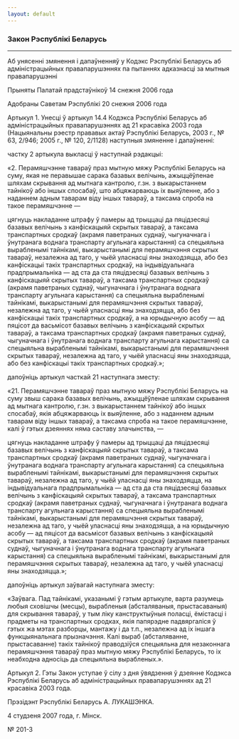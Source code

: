 ```yaml
---
layout: default
---
```


### Закон Рэспублікі Беларусь

****

<span class="underline"></span>

Аб унясенні змянення і дапаўненняў у Кодэкс Рэспублікі Беларусь аб
адміністрацыйных правапарушэннях па пытаннях адказнасці за мытныя
правапарушэнні

Прыняты Палатай прадстаўнікоў 14 снежня 2006 года

Адобраны Саветам Рэспублікі 20 снежня 2006 года

Артыкул 1. Унесці ў артыкул 14.4 Кодэкса Рэспублікі Беларусь аб
адміністрацыйных правапарушэннях ад 21 красавіка 2003 года
(Нацыянальны рэестр прававых актаў Рэспублікі Беларусь, 2003 г., №
63, 2/946; 2005 г., № 120, 2/1128) наступныя змяненне і дапаўненні:

частку 2 артыкула выкласці ў наступнай рэдакцыі:

«2. Перамяшчэнне тавараў праз мытную мяжу Рэспублікі Беларусь на суму,
якая не перавышае сарака базавых велічынь, ажыццёўленае шляхам
скрывання ад мытнага кантролю, г.зн. з выкарыстаннем тайнікоў
або іншых спосабаў, што абцяжарваюць іх выяўленне, або з наданнем
адным таварам віду іншых тавараў, а таксама спроба на такое
перамяшчэнне —

цягнуць накладанне штрафу ў памеры ад трыццаці да пяцідзесяці базавых
велічынь з канфіскацыяй скрытых тавараў, а таксама транспартных
сродкаў (акрамя паветраных суднаў, чыгуначнага і ўнутранага
воднага транспарту агульнага карыстання) са спецыяльна
вырабленымі тайнікамі, выкарыстанымі для перамяшчэння скрытых
тавараў, незалежна ад таго, у чыёй уласнасці яны знаходзяцца, або без
канфіскацыі такіх транспартных сродкаў, на індывідуальнага
прадпрымальніка — ад ста да ста пяцідзесяці базавых велічынь
з канфіскацыяй скрытых тавараў, а таксама транспартных сродкаў (акрамя
паветраных суднаў, чыгуначнага і ўнутранага воднага транспарту
агульнага карыстання) са спецыяльна вырабленымі тайнікамі,
выкарыстанымі для перамяшчэння скрытых тавараў, незалежна ад таго,
у чыёй уласнасці яны знаходзяцца, або без канфіскацыі такіх
транспартных сродкаў, а на юрыдычную асобу — ад пяцісот да
васьмісот базавых велічынь з канфіскацыяй скрытых тавараў, а таксама
транспартных сродкаў (акрамя паветраных суднаў, чыгуначнага і
ўнутранага воднага транспарту агульнага карыстання) са
спецыяльна вырабленымі тайнікамі, выкарыстанымі для
перамяшчэння скрытых тавараў, незалежна ад таго, у чыёй
уласнасці яны знаходзяцца, або без канфіскацыі такіх транспартных
сродкаў.»;

дапоўніць артыкул часткай 21 наступнага зместу:

«21. Перамяшчэнне тавараў праз мытную мяжу Рэспублікі Беларусь на суму
звыш сарака базавых велічынь, ажыццёўленае шляхам скрывання ад мытнага
кантролю, г.зн. з выкарыстаннем тайнікоў або іншых спосабаў, якія
абцяжарваюць іх выяўленне, або з наданнем адным таварам віду
іншых тавараў, а таксама спроба на такое перамяшчэнне, калі ў гэтых
дзеяннях няма саставу злачынства, —

цягнуць накладанне штрафу ў памеры ад трыццаці да пяцідзесяці базавых
велічынь з канфіскацыяй скрытых тавараў, а таксама транспартных
сродкаў (акрамя паветраных суднаў, чыгуначнага і ўнутранага
воднага транспарту агульнага карыстання) са спецыяльна
вырабленымі тайнікамі, выкарыстанымі для перамяшчэння скрытых
тавараў, незалежна ад таго, у чыёй уласнасці яны знаходзяцца, на
індывідуальнага прадпрымальніка — ад ста да ста пяцідзесяці
базавых велічынь з канфіскацыяй скрытых тавараў, а таксама
транспартных сродкаў (акрамя паветраных суднаў, чыгуначнага і
ўнутранага воднага транспарту агульнага карыстання) са спецыяльна
вырабленымі тайнікамі, выкарыстанымі для перамяшчэння скрытых
тавараў, незалежна ад таго, у чыёй уласнасці яны знаходзяцца, а на
юрыдычную асобу — ад пяцісот да васьмісот базавых велічынь з
канфіскацыяй скрытых тавараў, а таксама транспартных сродкаў
(акрамя паветраных суднаў, чыгуначнага і ўнутранага воднага транспарту
агульнага карыстання) са спецыяльна вырабленымі тайнікамі,
выкарыстанымі для перамяшчэння скрытых тавараў, незалежна ад
таго, у чыёй уласнасці яны знаходзяцца.»;

дапоўніць артыкул заўвагай наступнага зместу:

«Заўвага. Пад тайнікамі, указанымі ў гэтым артыкуле, варта разумець
любыя сховішчы (месцы), вырабленыя (абсталяваныя, прыстасаваныя)
для скрывання тавараў, у тым ліку канструктыўныя поласці, ёмістасці і
прадметы на транспартных сродках, якія папярэдне падвяргаліся ў гэтых жа
мэтах разборцы, мантажу і да т.п., незалежна ад іх іншага
функцыянальнага прызначэння. Калі выраб (абсталяванне,
прыстасаванне) такіх тайнікоў праводзіўся спецыяльна для незаконнага
перамяшчэння тавараў праз мытную мяжу Рэспублікі Беларусь, то іх
неабходна адносіць да спецыяльна вырабленых.».

Артыкул 2. Гэты Закон уступае ў сілу з дня ўвядзення ў дзеянне Кодэкса
Рэспублікі Беларусь аб адміністрацыйных правапарушэннях ад 21
красавіка 2003 года.

Прэзідэнт Рэспублікі Беларусь А. ЛУКАШЭНКА.

4 студзеня 2007 года, г. Мінск.

№ 201-З

